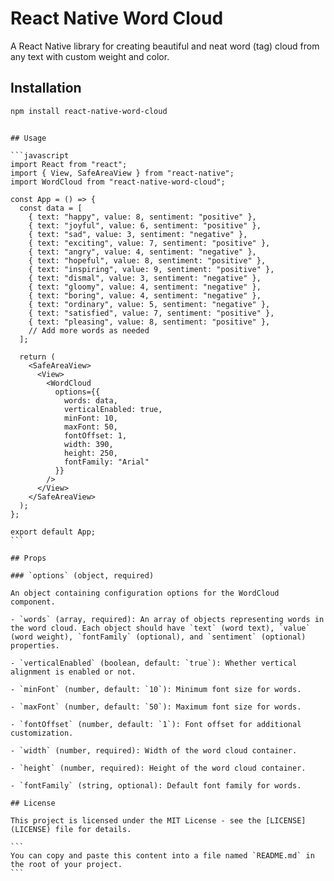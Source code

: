 # React Native Word Cloud

A React Native library for creating beautiful and neat word (tag) cloud from any text with custom weight and color.

## Installation

```bash
npm install react-native-word-cloud
```
````

## Usage

```javascript
import React from "react";
import { View, SafeAreaView } from "react-native";
import WordCloud from "react-native-word-cloud";

const App = () => {
  const data = [
    { text: "happy", value: 8, sentiment: "positive" },
    { text: "joyful", value: 6, sentiment: "positive" },
    { text: "sad", value: 3, sentiment: "negative" },
    { text: "exciting", value: 7, sentiment: "positive" },
    { text: "angry", value: 4, sentiment: "negative" },
    { text: "hopeful", value: 8, sentiment: "positive" },
    { text: "inspiring", value: 9, sentiment: "positive" },
    { text: "dismal", value: 3, sentiment: "negative" },
    { text: "gloomy", value: 4, sentiment: "negative" },
    { text: "boring", value: 4, sentiment: "negative" },
    { text: "ordinary", value: 5, sentiment: "negative" },
    { text: "satisfied", value: 7, sentiment: "positive" },
    { text: "pleasing", value: 8, sentiment: "positive" },
    // Add more words as needed
  ];

  return (
    <SafeAreaView>
      <View>
        <WordCloud
          options={{
            words: data,
            verticalEnabled: true,
            minFont: 10,
            maxFont: 50,
            fontOffset: 1,
            width: 390,
            height: 250,
            fontFamily: "Arial"
          }}
        />
      </View>
    </SafeAreaView>
  );
};

export default App;
```

## Props

### `options` (object, required)

An object containing configuration options for the WordCloud component.

- `words` (array, required): An array of objects representing words in the word cloud. Each object should have `text` (word text), `value` (word weight), `fontFamily` (optional), and `sentiment` (optional) properties.

- `verticalEnabled` (boolean, default: `true`): Whether vertical alignment is enabled or not.

- `minFont` (number, default: `10`): Minimum font size for words.

- `maxFont` (number, default: `50`): Maximum font size for words.

- `fontOffset` (number, default: `1`): Font offset for additional customization.

- `width` (number, required): Width of the word cloud container.

- `height` (number, required): Height of the word cloud container.

- `fontFamily` (string, optional): Default font family for words.

## License

This project is licensed under the MIT License - see the [LICENSE](LICENSE) file for details.

```
You can copy and paste this content into a file named `README.md` in the root of your project.
```
